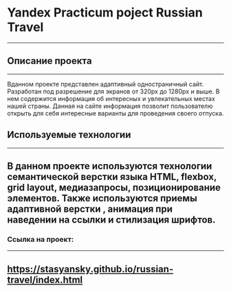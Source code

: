 # Yandex Practicum poject **Russian Travel**
---
## Описание проекта
---
Вданном проекте представлен адаптивный одностраничный сайт. Разработан под разрешение для экранов от 320px до 1280px и выше. В нем содержится информация об интересных и увлекательных местах нашей страны. Данная на сайте информация позволит пользователю открыть для себя интересные варианты для проведения своего отпуска.
## Используемые технологии
---
В данном проекте используются технологии семантической верстки языка HTML, flexbox, grid layout, медиазапросы, позиционирование элементов. Также используются приемы адаптивной верстки , анимация при наведении на ссылки и стилизация шрифтов.
---
### Ссылка на проект:
---
https://stasyansky.github.io/russian-travel/index.html
---
